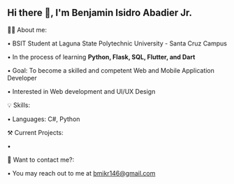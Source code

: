 ## Hi there 👋, I'm Benjamin Isidro Abadier Jr.

🙋‍♂️ About me:

•  BSIT Student at Laguna State Polytechnic University - Santa Cruz Campus

•  In the process of learning **Python, Flask, SQL, Flutter, and Dart**

•  Goal: To become a skilled and competent Web and Mobile Application Developer

•  Interested in Web development and UI/UX Design

 💡 Skills:

•  Languages: C#, Python

⚒️ Current Projects:

• 
 
 📧 Want to contact me?:

•  You may reach out to me at bmikr146@gmail.com






<!--
**Benjamin-2804/Benjamin-2804** is a ✨ _special_ ✨ repository because its `README.md` (this file) appears on your GitHub profile.

Here are some ideas to get you started:

- 🔭 I’m currently working on ...
- 🌱 I’m currently learning ...
- 👯 I’m looking to collaborate on ...
- 🤔 I’m looking for help with ...
- 💬 Ask me about ...
- 📫 How to reach me: ...
- 😄 Pronouns: ...
- ⚡ Fun fact: ...
-->
